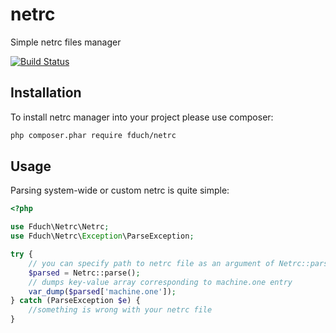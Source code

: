 netrc
=====

Simple netrc files manager

[![Build Status](https://travis-ci.org/fduch/netrc.svg?branch=master)](https://travis-ci.org/fduch/netrc)

Installation
--------------
To install netrc manager into your project please use composer:

```sh
php composer.phar require fduch/netrc
```

Usage
-----
Parsing system-wide or custom netrc is quite simple:

``` php
<?php

use Fduch\Netrc\Netrc;
use Fduch\Netrc\Exception\ParseException;

try {
    // you can specify path to netrc file as an argument of Netrc::parse() method
    $parsed = Netrc::parse();
    // dumps key-value array corresponding to machine.one entry
    var_dump($parsed['machine.one']);
} catch (ParseException $e) {
    //something is wrong with your netrc file
}

```
